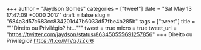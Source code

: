 
+++
author = "Jaydson Gomes"
categories = ["tweet"]
date = "Sat May 13 17:47:09 +0000 2017"
draft = false
slug = "684a3d57c683cc834201d47b6033d57fbe4b285b"
tags = ["tweet"]
title = """Direito ou Privilégio?
ht..."""
tweet = true
micro = true
tweet_url = "https://twitter.com/jaydson/status/863450555691257856"
+++
Direito ou Privilégio?
https://t.co/MIVqJzZkr6
